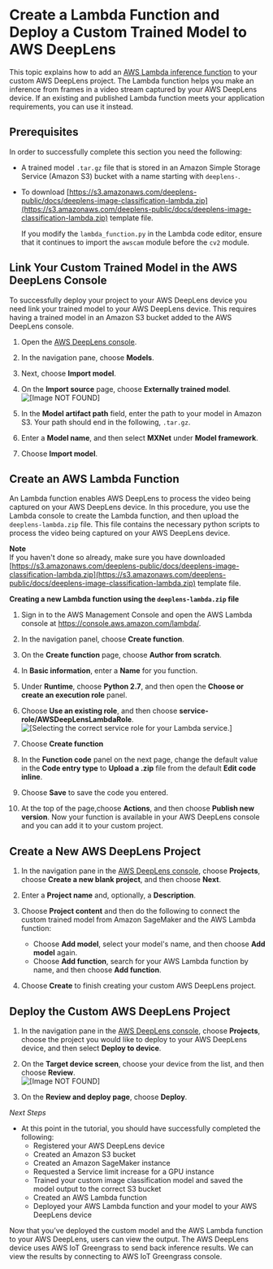 # Create a Lambda Function and Deploy a Custom Trained Model to AWS DeepLens<a name="deeplens-getting-started-create-lambda"></a>

This topic explains how to add an [ AWS Lambda inference function](https://console.aws.amazon.com/lambda/#/discover) to your custom AWS DeepLens project\. The Lambda function helps you make an inference from frames in a video stream captured by your AWS DeepLens device\. If an existing and published Lambda function meets your application requirements, you can use it instead\. 

## Prerequisites<a name="lambda-function-prerequisites"></a>

In order to successfully complete this section you need the following:
+ A trained model `.tar.gz` file that is stored in an Amazon Simple Storage Service \(Amazon S3\) bucket with a name starting with `deeplens-`\.
+ To download [https://s3.amazonaws.com/deeplens-public/docs/deeplens-image-classification-lambda.zip](https://s3.amazonaws.com/deeplens-public/docs/deeplens-image-classification-lambda.zip) template file\. 

  If you modify the `lambda_function.py` in the Lambda code editor, ensure that it continues to import the `awscam` module before the `cv2` module\. 

## Link Your Custom Trained Model in the AWS DeepLens Console<a name="lambda-function-link-trained-model"></a>

To successfully deploy your project to your AWS DeepLens device you need link your trained model to your AWS DeepLens device\. This requires having a trained model in an Amazon S3 bucket added to the AWS DeepLens console\. 

1. Open the [AWS DeepLens console](https://console.aws.amazon.com/deeplens/#devices)\.

1.  In the navigation pane, choose **Models**\. 

1. Next, choose **Import model**\. 

1. On the **Import source** page, choose **Externally trained model**\.  
![\[Image NOT FOUND\]](http://docs.aws.amazon.com/deeplens/latest/dg/images/deploy-model-1-select-model.png)

1. In the **Model artifact path** field, enter the path to your model in Amazon S3\. Your path should end in the following, `.tar.gz`\. 

1. Enter a **Model name**, and then select **MXNet** under **Model framework**\.

1. Choose **Import model**\.

## Create an AWS Lambda Function<a name="lambda-function-create"></a>

An Lambda function enables AWS DeepLens to process the video being captured on your AWS DeepLens device\. In this procedure, you use the Lambda console to create the Lambda function, and then upload the `deeplens-lambda.zip` file\. This file contains the necessary python scripts to process the video being captured on your AWS DeepLens device\. 

**Note**  
If you haven't done so already, make sure you have downloaded [https://s3.amazonaws.com/deeplens-public/docs/deeplens-image-classification-lambda.zip](https://s3.amazonaws.com/deeplens-public/docs/deeplens-image-classification-lambda.zip) template file\. 

**Creating a new Lambda function using the `deeplens-lambda.zip` file**

1. Sign in to the AWS Management Console and open the AWS Lambda console at [https://console\.aws\.amazon\.com/lambda/](https://console.aws.amazon.com/lambda/)\.

1. In the navigation panel, choose **Create function**\.

1. On the **Create function** page, choose **Author from scratch**\.

1. In **Basic information**, enter a **Name** for you function\.

1. Under **Runtime**, choose **Python 2\.7**, and then open the **Choose or create an execution role** panel\.

1. Choose **Use an existing role**, and then choose **service\-role/AWSDeepLensLambdaRole**\.  
![\[Selecting the correct service role for your Lambda service.\]](http://docs.aws.amazon.com/deeplens/latest/dg/images/deploy-model-2-function-inputs.png)

1.  Choose **Create function**

1. In the **Function code** panel on the next page, change the default value in the **Code entry type** to **Upload a \.zip** file from the default **Edit code inline**\. 

1. Choose **Save** to save the code you entered\.

1. At the top of the page,choose **Actions**, and then choose **Publish new version**\. Now your function is available in your AWS DeepLens console and you can add it to your custom project\. 

## Create a New AWS DeepLens Project<a name="create-deeplens-project"></a>

1. In the navigation pane in the [AWS DeepLens console](https://us-east-1.console.aws.amazon.com/deeplens/home?region=us-east-1#devices), choose **Projects**, choose **Create a new blank project**, and then choose **Next**\.

1. Enter a **Project name** and, optionally, a **Description**\.

1. Choose **Project content** and then do the following to connect the custom trained model from Amazon SageMaker and the AWS Lambda function: 
   + Choose **Add model**, select your model's name, and then choose **Add model** again\.
   + Choose **Add function**, search for your AWS Lambda function by name, and then choose **Add function**\.

1. Choose **Create** to finish creating your custom AWS DeepLens project\.

## Deploy the Custom AWS DeepLens Project<a name="deploy-deeplens-project"></a>

1. In the navigation pane in the [AWS DeepLens console](https://us-east-1.console.aws.amazon.com/deeplens/home?region=us-east-1#devices), choose **Projects**, choose the project you would like to deploy to your AWS DeepLens device, and then select **Deploy to device**\. 

1.  On the **Target device screen**, choose your device from the list, and then choose **Review**\.  
![\[Image NOT FOUND\]](http://docs.aws.amazon.com/deeplens/latest/dg/images/deploy-model-3-select-deeplens.png)

1.  On the **Review and deploy page**, choose **Deploy**\.

*Next Steps*
+ At this point in the tutorial, you should have successfully completed the following:
  + Registered your AWS DeepLens device
  + Created an Amazon S3 bucket
  +  Created an Amazon SageMaker instance
  + Requested a Service limit increase for a GPU instance
  + Trained your custom image classification model and saved the model output to the correct S3 bucket
  + Created an AWS Lambda function
  + Deployed your AWS Lambda function and your model to your AWS DeepLens device

Now that you’ve deployed the custom model and the AWS Lambda function to your AWS DeepLens, users can view the output\. The AWS DeepLens device uses AWS IoT Greengrass to send back inference results\. We can view the results by connecting to AWS IoT Greengrass console\.